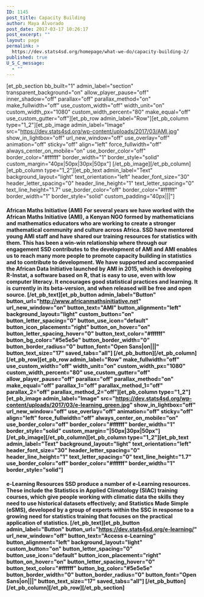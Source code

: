 ```yaml
---
ID: 1145
post_title: Capacity Building
author: Maya Alvorado
post_date: 2017-03-17 10:26:17
post_excerpt: ""
layout: page
permalink: >
  https://dev.stats4sd.org/homepage/what-we-do/capacity-building-2/
published: true
U_S_C_message:
  - ""
---
```

[et_pb_section bb_built="1" admin_label="section" transparent_background="on" allow_player_pause="off" inner_shadow="off" parallax="off" parallax_method="on" make_fullwidth="off" use_custom_width="off" width_unit="on" custom_width_px="1080" custom_width_percent="80" make_equal="off" use_custom_gutter="off"][et_pb_row admin_label="Row"][et_pb_column type="1_2"][et_pb_image admin_label="Image" src="https://dev.stats4sd.org/wp-content/uploads/2017/03/AMI.jpg" show_in_lightbox="off" url_new_window="off" use_overlay="off" animation="off" sticky="off" align="left" force_fullwidth="off" always_center_on_mobile="on" use_border_color="off" border_color="#ffffff" border_width="1" border_style="solid" custom_margin="40px|50px|30px|50px"] [/et_pb_image][/et_pb_column][et_pb_column type="1_2"][et_pb_text admin_label="Text" background_layout="light" text_orientation="left" header_font_size="30" header_letter_spacing="0" header_line_height="1" text_letter_spacing="0" text_line_height="1.7" use_border_color="off" border_color="#ffffff" border_width="1" border_style="solid" custom_padding="40px|||"] 
#### **African Maths Initiative (AMI)** For several years we have worked with the African Maths Initiative (AMI), a Kenyan NGO formed by mathematicians and mathematics educators who are working to create a stronger mathematical community and culture across Africa. SSD have mentored young AMI staff and have shared our training resources for statistics with them. This has been a win-win relationship where through our engagement SSD contributes to the development of AMI and AMI enables us to reach many more people to promote capacity building in statistics and to contribute to development. We have supported and accompanied the African Data Initiative launched by AMI in 2015, which is developing R-Instat, a software based on R, that is easy to use, even with low computer literacy. It encourages good statistical practices and learning. It is currently in its beta-version, and when released will be free and open source. [/et_pb_text][et_pb_button admin_label="Button" button_url="http://www.africanmathsinitiative.net" url_new_window="on" button_text="AMI" button_alignment="left" background_layout="light" custom_button="on" button_letter_spacing="0" button_use_icon="default" button_icon_placement="right" button_on_hover="on" button_letter_spacing_hover="0" button_text_color="#ffffff" button_bg_color="#5e5e5e" button_border_width="0" button_border_radius="0" button_font="Open Sans|on|||" button_text_size="17" saved_tabs="all"] [/et_pb_button][/et_pb_column][/et_pb_row][et_pb_row admin_label="Row" make_fullwidth="off" use_custom_width="off" width_unit="on" custom_width_px="1080" custom_width_percent="80" use_custom_gutter="off" allow_player_pause="off" parallax="off" parallax_method="on" make_equal="off" parallax_1="off" parallax_method_1="off" parallax_2="off" parallax_method_2="off"][et_pb_column type="1_2"][et_pb_image admin_label="Image" src="https://dev.stats4sd.org/wp-content/uploads/2017/03/e-learning_green.jpg" show_in_lightbox="off" url_new_window="off" use_overlay="off" animation="off" sticky="off" align="left" force_fullwidth="off" always_center_on_mobile="on" use_border_color="off" border_color="#ffffff" border_width="1" border_style="solid" custom_margin="|50px|30px|50px"] [/et_pb_image][/et_pb_column][et_pb_column type="1_2"][et_pb_text admin_label="Text" background_layout="light" text_orientation="left" header_font_size="30" header_letter_spacing="0" header_line_height="1" text_letter_spacing="0" text_line_height="1.7" use_border_color="off" border_color="#ffffff" border_width="1" border_style="solid"] 

#### **e-Learning Resources** SSD produce a number of e-Learning resources. These include the Statistics in Applied Climatology (SIAC) training courses, which give people working with climatic data the skills they need to use historical datasets effectively; and Statistics Made Simple (eSMS), developed by a group of experts within the SSC in response to a growing need for statistics training that focuses on the practical application of statistics. [/et_pb_text][et_pb_button admin_label="Button" button_url="https://dev.stats4sd.org/e-learning/" url_new_window="off" button_text="Access e-Learning" button_alignment="left" background_layout="light" custom_button="on" button_letter_spacing="0" button_use_icon="default" button_icon_placement="right" button_on_hover="on" button_letter_spacing_hover="0" button_text_color="#ffffff" button_bg_color="#5e5e5e" button_border_width="0" button_border_radius="0" button_font="Open Sans|on|||" button_text_size="17" saved_tabs="all"] [/et_pb_button][/et_pb_column][/et_pb_row][/et_pb_section]